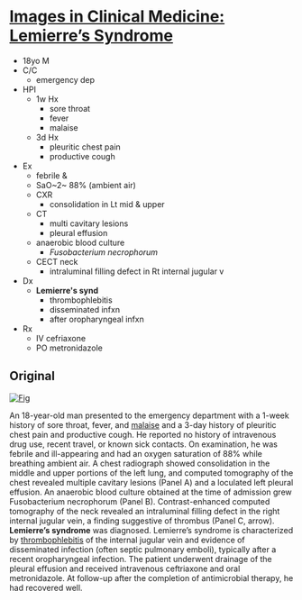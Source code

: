 <!--
Filename: 	2019-03-21_18M.md
Project: 	/Users/shume/Developer/physician/NEJM/IiCM
Author: 	shumez <https://github.com/shumez>
Created: 	2019-04-12 14:55:4
Modified: 	2019-04-12 15:20:12
-----
Copyright (c) 2019 shumez
-->

# [Images in Clinical Medicine: Lemierre’s Syndrome][2019_EmbilJohn_WalktyAndrew]

* 18yo M
* C/C
	* emergency dep
* HPI
	* 1w Hx 
		* sore throat
		* fever
		* malaise
	* 3d Hx
		* pleuritic chest pain
		* productive cough
* Ex
	* febrile & 
	* SaO~2~ 88% (ambient air)
	* CXR
		* consolidation in Lt mid & upper
	* CT
		* multi cavitary lesions
		* pleural effusion 
	* anaerobic blood culture
		* *Fusobacterium necrophorum*
	* CECT neck
		* intraluminal filling defect in Rt internal jugular v
* Dx
	* **Lemierre's synd**
		* thrombophlebitis
		* disseminated infxn
		* after oropharyngeal infxn
* Rx
	* IV cefriaxone
	* PO metronidazole



## Original

[![Fig][fig]][fig]

An 18-year-old man presented to the emergency department with a 1-week history of sore throat, fever, and [malaise](. "倦怠感") and a 3-day history of pleuritic chest pain and productive cough. He reported no history of intravenous drug use, recent travel, or known sick contacts. On examination, he was febrile and ill-appearing and had an oxygen saturation of 88% while breathing ambient air. A chest radiograph showed consolidation in the middle and upper portions of the left lung, and computed tomography of the chest revealed multiple cavitary lesions (Panel A) and a loculated left pleural effusion. An anaerobic blood culture obtained at the time of admission grew Fusobacterium necrophorum (Panel B). Contrast-enhanced computed tomography of the neck revealed an intraluminal filling defect in the right internal jugular vein, a finding suggestive of thrombus (Panel C, arrow). **Lemierre’s syndrome** was diagnosed. Lemierre’s syndrome is characterized by [thrombophlebitis](. "血栓性静脈炎") of the internal jugular vein and evidence of disseminated infection (often septic pulmonary emboli), typically after a recent oropharyngeal infection. The patient underwent drainage of the pleural effusion and received intravenous ceftriaxone and oral metronidazole. At follow-up after the completion of antimicrobial therapy, he had recovered well.



[2019_EmbilJohn_WalktyAndrew]: https://www.nejm.org/doi/full/10.1056/NEJMicm1808378
[fig]: https://www.nejm.org/na101/home/literatum/publisher/mms/journals/content/nejm/2019/nejm_2019.380.issue-12/nejmicm1808378/20190315/images/img_medium/nejmicm1808378_f1.jpeg

<!--
<style type="text/css">
	img{width: 51%; float: right;}
</style>
-->